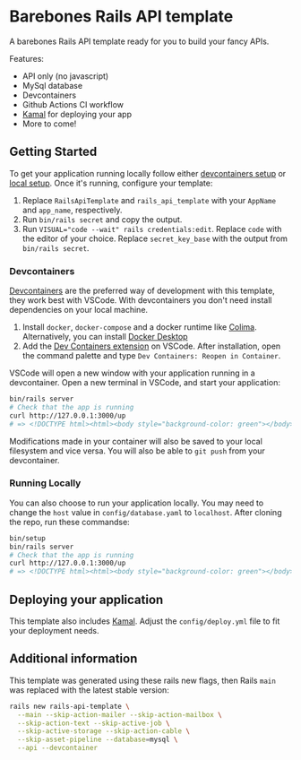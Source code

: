 # Barebones Rails API template

A barebones Rails API template ready for you to build your fancy APIs.

Features:
- API only (no javascript)
- MySql database
- Devcontainers
- Github Actions CI workflow
- [Kamal](https://kamal-deploy.org/) for deploying your app
- More to come!

## Getting Started

To get your application running locally follow either [devcontainers setup](https://github.com/jonathanyeong/rails-barebones-api?tab=readme-ov-file#devcontainers) or [local setup](https://github.com/jonathanyeong/rails-barebones-api?tab=readme-ov-file#running-locally). Once it's running, configure your template:

1. Replace `RailsApiTemplate` and `rails_api_template` with your `AppName` and `app_name`, respectively.
2. Run `bin/rails secret` and copy the output.
3. Run `VISUAL="code --wait" rails credentials:edit`. Replace `code` with the editor of your choice. Replace `secret_key_base` with the output from `bin/rails secret`.

### Devcontainers

[Devcontainers](https://containers.dev/) are the preferred way of development with this template, they work best with VSCode. With devcontainers you don't need install dependencies on your local machine.

1. Install `docker`, `docker-compose` and a docker runtime like [Colima](https://github.com/abiosoft/colima). Alternatively, you can install [Docker Desktop](https://www.docker.com/products/docker-desktop/)
2. Add the [Dev Containers extension](https://marketplace.visualstudio.com/items?itemName=ms-vscode-remote.remote-containers) on VSCode. After installation, open the command palette and type `Dev Containers: Reopen in Container`.

VSCode will open a new window with your application running in a devcontainer. Open a new terminal in VSCode, and start your application:

```bash
bin/rails server
# Check that the app is running
curl http://127.0.0.1:3000/up
# => <!DOCTYPE html><html><body style="background-color: green"></body></html>
```

Modifications made in your container will also be saved to your local filesystem and vice versa. You will also be able to `git push` from your devcontainer.

### Running Locally

You can also choose to run your application locally. You may need to change the `host` value in `config/database.yaml` to `localhost`. After cloning the repo, run these commandse:

```bash
bin/setup
bin/rails server
# Check that the app is running
curl http://127.0.0.1:3000/up
# => <!DOCTYPE html><html><body style="background-color: green"></body></html>
```

## Deploying your application

This template also includes [Kamal](https://kamal-deploy.org/). Adjust the `config/deploy.yml` file to fit your deployment needs.

## Additional information

This template was generated using these rails new flags, then Rails `main` was replaced with the latest stable version:

```bash
rails new rails-api-template \
  --main --skip-action-mailer --skip-action-mailbox \
  --skip-action-text --skip-active-job \
  --skip-active-storage --skip-action-cable \
  --skip-asset-pipeline --database=mysql \
  --api --devcontainer
```
